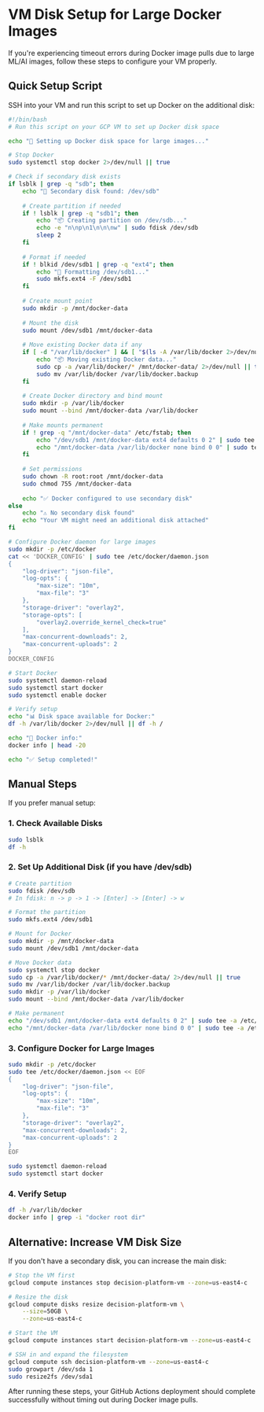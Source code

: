 # VM Disk Setup for Large Docker Images

If you're experiencing timeout errors during Docker image pulls due to large ML/AI images, follow these steps to configure your VM properly.

## Quick Setup Script

SSH into your VM and run this script to set up Docker on the additional disk:

```bash
#!/bin/bash
# Run this script on your GCP VM to set up Docker disk space

echo "🔧 Setting up Docker disk space for large images..."

# Stop Docker
sudo systemctl stop docker 2>/dev/null || true

# Check if secondary disk exists
if lsblk | grep -q "sdb"; then
    echo "📀 Secondary disk found: /dev/sdb"
    
    # Create partition if needed
    if ! lsblk | grep -q "sdb1"; then
        echo "📦 Creating partition on /dev/sdb..."
        echo -e "n\np\n1\n\n\nw" | sudo fdisk /dev/sdb
        sleep 2
    fi
    
    # Format if needed
    if ! blkid /dev/sdb1 | grep -q "ext4"; then
        echo "📝 Formatting /dev/sdb1..."
        sudo mkfs.ext4 -F /dev/sdb1
    fi
    
    # Create mount point
    sudo mkdir -p /mnt/docker-data
    
    # Mount the disk
    sudo mount /dev/sdb1 /mnt/docker-data
    
    # Move existing Docker data if any
    if [ -d "/var/lib/docker" ] && [ "$(ls -A /var/lib/docker 2>/dev/null)" ]; then
        echo "📦 Moving existing Docker data..."
        sudo cp -a /var/lib/docker/* /mnt/docker-data/ 2>/dev/null || true
        sudo mv /var/lib/docker /var/lib/docker.backup
    fi
    
    # Create Docker directory and bind mount
    sudo mkdir -p /var/lib/docker
    sudo mount --bind /mnt/docker-data /var/lib/docker
    
    # Make mounts permanent
    if ! grep -q "/mnt/docker-data" /etc/fstab; then
        echo "/dev/sdb1 /mnt/docker-data ext4 defaults 0 2" | sudo tee -a /etc/fstab
        echo "/mnt/docker-data /var/lib/docker none bind 0 0" | sudo tee -a /etc/fstab
    fi
    
    # Set permissions
    sudo chown -R root:root /mnt/docker-data
    sudo chmod 755 /mnt/docker-data
    
    echo "✅ Docker configured to use secondary disk"
else
    echo "⚠️ No secondary disk found"
    echo "Your VM might need an additional disk attached"
fi

# Configure Docker daemon for large images
sudo mkdir -p /etc/docker
cat << 'DOCKER_CONFIG' | sudo tee /etc/docker/daemon.json
{
    "log-driver": "json-file",
    "log-opts": {
        "max-size": "10m",
        "max-file": "3"
    },
    "storage-driver": "overlay2",
    "storage-opts": [
        "overlay2.override_kernel_check=true"
    ],
    "max-concurrent-downloads": 2,
    "max-concurrent-uploads": 2
}
DOCKER_CONFIG

# Start Docker
sudo systemctl daemon-reload
sudo systemctl start docker
sudo systemctl enable docker

# Verify setup
echo "📊 Disk space available for Docker:"
df -h /var/lib/docker 2>/dev/null || df -h /

echo "🐳 Docker info:"
docker info | head -20

echo "✅ Setup completed!"
```

## Manual Steps

If you prefer manual setup:

### 1. Check Available Disks
```bash
sudo lsblk
df -h
```

### 2. Set Up Additional Disk (if you have /dev/sdb)
```bash
# Create partition
sudo fdisk /dev/sdb
# In fdisk: n -> p -> 1 -> [Enter] -> [Enter] -> w

# Format the partition
sudo mkfs.ext4 /dev/sdb1

# Mount for Docker
sudo mkdir -p /mnt/docker-data
sudo mount /dev/sdb1 /mnt/docker-data

# Move Docker data
sudo systemctl stop docker
sudo cp -a /var/lib/docker/* /mnt/docker-data/ 2>/dev/null || true
sudo mv /var/lib/docker /var/lib/docker.backup
sudo mkdir -p /var/lib/docker
sudo mount --bind /mnt/docker-data /var/lib/docker

# Make permanent
echo "/dev/sdb1 /mnt/docker-data ext4 defaults 0 2" | sudo tee -a /etc/fstab
echo "/mnt/docker-data /var/lib/docker none bind 0 0" | sudo tee -a /etc/fstab
```

### 3. Configure Docker for Large Images
```bash
sudo mkdir -p /etc/docker
sudo tee /etc/docker/daemon.json << EOF
{
    "log-driver": "json-file",
    "log-opts": {
        "max-size": "10m",
        "max-file": "3"
    },
    "storage-driver": "overlay2",
    "max-concurrent-downloads": 2,
    "max-concurrent-uploads": 2
}
EOF

sudo systemctl daemon-reload
sudo systemctl start docker
```

### 4. Verify Setup
```bash
df -h /var/lib/docker
docker info | grep -i "docker root dir"
```

## Alternative: Increase VM Disk Size

If you don't have a secondary disk, you can increase the main disk:

```bash
# Stop the VM first
gcloud compute instances stop decision-platform-vm --zone=us-east4-c

# Resize the disk
gcloud compute disks resize decision-platform-vm \
    --size=50GB \
    --zone=us-east4-c

# Start the VM
gcloud compute instances start decision-platform-vm --zone=us-east4-c

# SSH in and expand the filesystem
gcloud compute ssh decision-platform-vm --zone=us-east4-c
sudo growpart /dev/sda 1
sudo resize2fs /dev/sda1
```

After running these steps, your GitHub Actions deployment should complete successfully without timing out during Docker image pulls.
